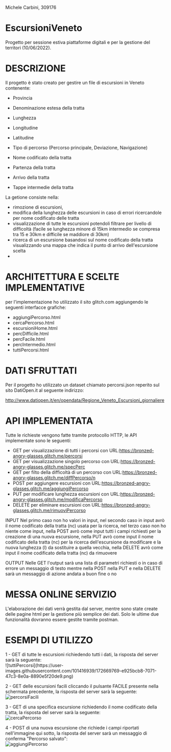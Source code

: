 Michele Carbini, 309176
# EscursioniVeneto
Progetto per sessione estiva piattaforme digitali e per la gestione del territori (10/06/2022).

<h1>DESCRIZIONE</h1>
Il progetto è stato creato per gestire un file di escursioni in Veneto contenente:

  - Provincia
  
  - Denominazione estesa della tratta

  - Lunghezza

  - Longitudine

  - Latitudine

  - Tipo di percorso (Percorso principale, Deviazione, Navigazione)

  - Nome codificato della tratta

  - Partenza della tratta

  - Arrivo della tratta

  - Tappe intermedie della tratta

La getione consiste nella:

  - rimozione di escursioni, 
  - modifica della lunghezza delle escursioni in caso di errori ricercandole per nome codificato delle tratta
  - visualizzazione di tutte le escursioni potendoli filtrare per livello di difficoltà (facile se lunghezza minore di 15km intermedio se compresa tra 15 e 30km e difficile se maddiore di 30km)
  - ricerca di un escursione basandosi sul nome codificato della tratta visualizzando una mappa che indica il punto di arrivo dell'escursione scelta 
  - 
<h1>ARCHITETTURA E SCELTE IMPLEMENTATIVE</h1>
per l'implementazione ho utilizzato il sito glitch.com aggiungendo le seguenti interfacce grafiche:

  - aggiungiPercorso.html
  - cercaPercorso.html 
  - escursioniHome.html 
  - percDifficile.html 
  - percFacile.html 
  - percIntermedio.html 
  - tuttiPercorsi.html 
  
<h1>DATI SFRUTTATI</h1>
Per il progetto ho utilizzato un dataset chiamato percorsi.json reperito sul sito DatiOpen.it al seguente indirizzo: 

http://www.datiopen.it/en/opendata/Regione_Veneto_Escursioni_giornaliere 

<h1>API IMPLEMENTATA</h1>
Tutte le richieste vengono fatte tramite protocollo HTTP, le API implementate sono le seguenti:

- GET per visualizzazione di tutti i percorsi con URL:https://bronzed-angry-glasses.glitch.me/percorsi
- GET per visualizzazione singolo percorso con URL:https://bronzed-angry-glasses.glitch.me/specPerc
- GET per filto della difficoltà di un percorso con URL:https://bronzed-angry-glasses.glitch.me/diffPercorso/n
- POST per aggiungere escursioni con URL:https://bronzed-angry-glasses.glitch.me/aggiungiPercorso
- PUT per modificare lunghezza escursioni con URL:https://bronzed-angry-glasses.glitch.me/modificaPercorso
- DELETE per eliminare escursioni con URL:https://bronzed-angry-glasses.glitch.me/rimuoviPercorso

INPUT
Nel primo caso non ho valori in input, nel secondo caso in input avrò il nome codificato della tratta (nc) usata per la ricerca, nel terzo caso non ho niente come input, nella POST avrò come input tutti i campi richiesti per la creazione di una nuova escursione, nella PUT avrò come input il nome codificato della tratta (nc) per la ricerca dell'escursione da modificare e la nuova lunghezza (l) da sostituire a quella vecchia, nella DELETE avrò come input il nome codificato della tratta (nc) da rimuovere

OUTPUT
Nelle GET l'output sarà una lista di parametri richiesti o in caso di errore un messaggio di testo mentre nella POST nella PUT e nella DELETE sarà un messaggio di azione andata a buon fine o no 

<h1>MESSA ONLINE SERVIZIO</h1>
L'elaborazione dei dati verrà gestita dal server, mentre sono state create delle pagine html per la gestione più semplice dei dati.
Solo le ultime due funzionalità dovranno essere gestite tramite postman.

<h1>ESEMPI DI UTILIZZO</h1>
1 - GET di tutte le escursioni richiedendo tutti i dati, la risposta del server sarà la seguente:<br>
![tuttiPercorsi](https://user-images.githubusercontent.com/101416939/172669769-e925bcb8-7071-47c3-8e0a-8890e5f20de9.png)


    
2 - GET delle escursioni facili cliccando il pulsante FACILE presente nella schermata precedente, la risposta del server sarà la seguente:<br>
![percorsiFacili](https://user-images.githubusercontent.com/101416939/172663034-66a6b91e-3efd-4373-8ebe-5c37cc0ce01d.png)

3 - GET di una specifica escursione richiedendo il nome codificato della tratta, la risposta del server sarà la seguente:<br>
![cercaPercorso](https://user-images.githubusercontent.com/101416939/172669290-46591713-271c-409e-867c-e4be13ccd400.png)

4 - POST di una nuova escursione che richiede i campi riportati nell'immagine qui sotto, la risposta del server sarà un messaggio di conferma "Percorso salvato":<br>
![aggiungiPercorso](https://user-images.githubusercontent.com/101416939/172669737-196630b3-3325-4628-9e68-80b5e701c24d.png)

